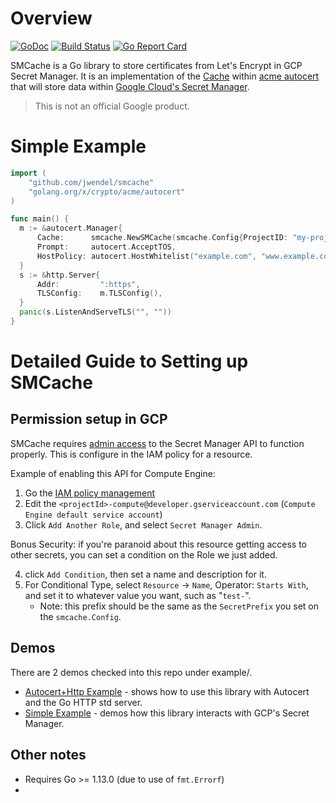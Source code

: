 # Overview

[![GoDoc](https://godoc.org/github.com/jwendel/smcache?status.svg)](https://godoc.org/github.com/jwendel/smcache)
[![Build Status](https://api.travis-ci.org/jwendel/smcache.svg?branch=master&label=Windows+and+Linux+and+macOS+build "Build Status")](https://travis-ci.org/jwendel/smcache)
[![Go Report Card](https://goreportcard.com/badge/github.com/jwendel/smcache)](https://goreportcard.com/report/github.com/jwendel/smcache)

SMCache is a Go library to store certificates from Let's Encrypt in GCP Secret Manager.
It is an implementation of the [Cache](https://godoc.org/golang.org/x/crypto/acme/autocert#Cache)
within [acme autocert](https://godoc.org/golang.org/x/crypto/acme/autocert) 
that will store data within [Google Cloud's Secret Manager](https://cloud.google.com/secret-manager/docs).

> This is not an official Google product.

# Simple Example

```go
import (
	"github.com/jwendel/smcache"
	"golang.org/x/crypto/acme/autocert"
)

func main() {
  m := &autocert.Manager{
      Cache:      smcache.NewSMCache(smcache.Config{ProjectID: "my-project-id", SecretPrefix: "test-"}),
      Prompt:     autocert.AcceptTOS,
      HostPolicy: autocert.HostWhitelist("example.com", "www.example.com"),
  }
  s := &http.Server{
      Addr:         ":https",
      TLSConfig:    m.TLSConfig(),
  }
  panic(s.ListenAndServeTLS("", ""))
}
```

# Detailed Guide to Setting up SMCache

## Permission setup in GCP

SMCache requires [admin access](https://cloud.google.com/secret-manager/docs/access-control) to the Secret Manager API to function properly. This is configure in the IAM policy for a resource. 

Example of enabling this API for Compute Engine:

1) Go the [IAM policy management](https://console.cloud.google.com/iam-admin/iam)
2) Edit the `<projectId>-compute@developer.gserviceaccount.com` (`Compute Engine default service account`)
3) Click `Add Another Role`, and select `Secret Manager Admin`.

Bonus Security: if you're paranoid about this resource getting access to other secrets, you can set a condition on the Role we just added.

4) click `Add Condition`, then set a name and description for it.
5) For Conditional Type, select `Resource` -> `Name`, Operator: `Starts With`, and set it to whatever value you want, such as "`test-`".
   * Note: this prefix should be the same as the `SecretPrefix` you set on the `smcache.Config`.

## Demos

There are 2 demos checked into this repo under example/.

* [Autocert+Http Example](https://github.com/jwendel/smcache/tree/master/example/autocert) - shows how to use this library with Autocert and the Go HTTP std server.
* [Simple Example](https://github.com/jwendel/smcache/tree/master/example/simple) - demos how this library interacts with GCP's Secret Manager.

## Other notes

* Requires Go >= 1.13.0 (due to use of `fmt.Errorf`)
* 